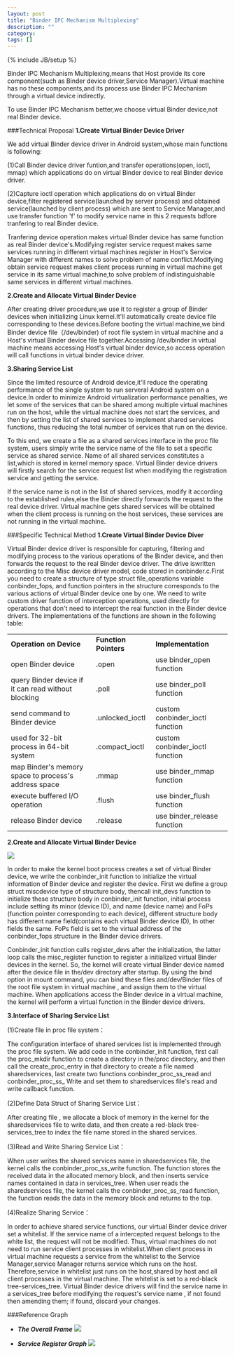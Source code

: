 ```yaml
---
layout: post
title: "Binder IPC Mechanism Multiplexing"
description: ""
category: 
tags: []
---
```

{% include JB/setup %}

Binder IPC Mechanism Multiplexing,means that Host provide its core component(such as Binder device driver,Service Manager).Virtual machine has no these components,and its process use Binder IPC Mechanism through a virtual device indirectly.

To use Binder IPC Mechanism better,we choose virtual Binder device,not real Binder device.

###Technical Proposal
**1.Create Virtual Binder Device Driver**

We add virtual Binder device driver in Android system,whose main functions is following:

(1)Call Binder device driver funtion,and transfer operations(open, ioctl, mmap) which applications do on virtual Binder device to real Binder device driver.

(2)Capture ioctl operation which applications do on virtual Binder device,filter registered service(launched by server process) and obtained service(launched by client process) which are sent to Service Manager,and use transfer function 'f' to modify service name in this 2 requests bdfore tranfering to real Binder device.

Tranfering device operation makes virtual Binder device has same function as real Binder device's.Modifying register service request makes same services running in different virtual machines register in Host's Service Manager with different names to solve problem of name conflict.Modifying obtain service request makes client process running in virtual machine get service in its same virtual machine,to solve problem of indistinguishable same services in different virtual machines.

**2.Create and Allocate Virtual Binder Device**

After creating driver procedure,we use it to register a group of Binder devices when initializing Linux kernel.It'll automatically create device file corresponding to these devices.Before booting the virtual machine,we bind Binder device file（/dev/binder) of root file system in virtual machine and a Host's virtual Binder device file together.Accessing /dev/binder in virtual machine means accessing Host's virtual binder device,so access operation will call functions in virtual binder device driver. 

**3.Sharing Service List**

Since the limited resource of Android device,it'll reduce the operating performance of the single system to run serveral Android system on a device.In order to minimize Android virtualization performance penalties, we let some of the services that can be shared among multiple virtual machines run on the host, while the virtual machine does not start the services, and then by setting the list of shared services to implement shared services functions, thus reducing the total number of services that run on the device.

To this end, we create a file as a shared services interface in the proc file system, users simply write the service name of the file to set a specific service as shared service. Name of all shared services constitutes a list,which is stored in kernel memory space. Virtual Binder device drivers will firstly search for the service request list when modifying the registration service and getting the  service.

If the service name is not in the list of shared services, modify it according to the established rules,else the Binder directly forwards the request to the real device driver. Virtual machine gets shared services will be obtained when the client process is running on the host services, these services are not running in the virtual machine.

###Specific Technical Method
**1.Create Virtual Binder Device Diver**

Virtual Binder device driver is responsible for capturing, filtering and modifying process to the various operations of the Binder device, and then forwards the request to the real Binder device driver. The drive iswritten according to the Misc device driver model, code stored in conbinder.c.First you need to create a structure of type struct file_operations variable conbinder_fops, and function pointers in the structure corresponds to the various actions of virtual Binder device one by one. We need to write custom driver function of interception operations, used directly for operations that don't need to intercept the real function in the Binder device drivers. The implementations of the functions are shown in the following table:

<table>
   <tr>
      <td><strong>Operation on Device</td>
      <td><strong>Function Pointers</td>
      <td><strong>Implementation</td>
   </tr>

   <tr>
      <td>open Binder device</td>
      <td>.open</td>
      <td>use binder_open function</td>

   </tr>

   <tr>
      <td>query Binder device if it can read without blocking</td>
      <td>.poll</td>
      <td>use binder_poll function</td>
   </tr>

   <tr>
      <td>send command to Binder device</td>
      <td>.unlocked_ioctl</td>
      <td>custom conbinder_ioctl function</td>
   </tr>

   <tr>
      <td>used for 32-bit process in 64-bit system</td>
      <td>.compact_ioctl</td>
      <td>custom conbinder_ioctl function</td>
   </tr>

   <tr>
      <td>map Binder's memory space to process's  address space</td>
      <td>.mmap</td>
      <td>use binder_mmap function</td>
   </tr>

   <tr>
      <td>execute buffered I/O operation</td>
      <td>.flush</td>
      <td>use binder_flush function</td>
   </tr>

   <tr>
      <td> release Binder device</td>
      <td>.release</td>
      <td>use binder_release function</td>
   </tr>
</table>



**2.Create and Allocate Virtual Binder Device**

![](https://github.com/condroid/condroid.github.com/blob/master/imgs/20140814binder2.png?raw=true)  

In order to make the kernel boot process creates a set of virtual Binder device, we write the conbinder_init function to initialize the virtual information of Binder device and register the device. First we define a group struct miscdevice type of structure body, thencall init_devs function to initialize these structure body in conbinder_init function, initial process include setting its minor (device ID), and name (device name) and FoPs (function pointer corresponding to each device), different structure body has different name field(contains each virtual Binder device ID), In other fields the same. FoPs field is set to the virtual address of the conbinder_fops structure in the Binder device drivers.

Conbinder_init function calls register_devs after the initialization, the latter loop calls the misc_register function to register a initialized virtual Binder devices in the kernel. So, the kernel will create virtual Binder device named after the device file in the/dev directory after startup. By using the bind option in mount command, you can bind these files and/dev/Binder files of the root file system in virtual machine , and assign them to the virtual machine. When applications access the Binder device in a virtual machine, the kernel will perform a virtual function in the Binder device drivers.

**3.Interface of Sharing Service List**

(1)Create file in proc file system：

The configuration interface of shared services list is implemented through the proc file system. We add code in the conbinder_init function, first call the proc_mkdir function to create a directory in the/proc directory, and then call the create_proc_entry in that directory to create a file named sharedservices, last create two functions conbinder_proc_ss_read and conbinder_proc_ss_ Write and set them to sharedservices file's read and write callback function.

(2)Define Data Struct of Sharing Service List：

After creating file , we allocate a block of memory in the kernel for the sharedservices file to write data, and then create a red-black tree-services_tree to index the file name stored in the shared services.

(3)Read and Write Sharing Service List：

When user writes the shared services name in sharedservices file, the kernel calls the conbinder_proc_ss_write function. The function stores the received data in the allocated memory block, and then inserts service names contained in data in services_tree. When user reads the sharedservices file, the kernel calls the conbinder_proc_ss_read function, the function reads the data in the memory block and returns to the top.

(4)Realize Sharing Service：

In order to achieve shared service functions, our virtual Binder device driver set a whitelist. If the service name of a intercepted request belongs to the white list, the request will not be modified. Thus, virtual machines do not need to run service client processes in whitelist.When client process in virtual machine requests a service from the whitelist to the Service Manager,service Manager returns service which runs on the host. Therefore,service in whitelist  just runs on the host,shared by host and all client processes in the virtual machine. The whitelist is set to a red-black tree-services_tree. Virtual Binder device drivers will find the service name in a services_tree before modifying the request's service name , if not found then amending them; if found, discard your changes.


###Reference Graph
- ***The Overall Frame***
![](https://github.com/condroid/condroid.github.com/blob/master/imgs/20140814binder1.png?raw=true)



- ***Service Register Graph***
![](https://github.com/condroid/condroid.github.com/blob/master/imgs/20140814binder3.png?raw=true)